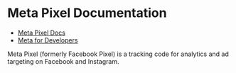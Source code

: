 # Meta Pixel Documentation

- [Meta Pixel Docs](https://www.facebook.com/business/help/742478679120153)
- [Meta for Developers](https://developers.facebook.com/docs/meta-pixel/)

Meta Pixel (formerly Facebook Pixel) is a tracking code for analytics and ad targeting on Facebook and Instagram.
